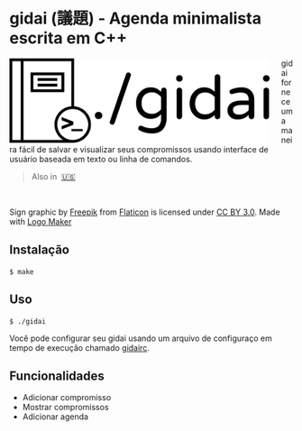 # gidai (議題) - Agenda minimalista escrita em C++

<img src="../logo.png" align="left" height="150"/>
<img align="left" width="0" height="150px" hspace="10"/>

gidai fornece uma maneira fácil de salvar e visualizar seus compromissos usando interface de usuário baseada em texto ou linha de comandos.

> Also in&nbsp;
> <a href="../../README.md">🇺🇸</a>

<br>

Sign graphic by <a href="http://www.flaticon.com/authors/freepik">Freepik</a> from <a href="http://www.flaticon.com/">Flaticon</a> is licensed under <a href="http://creativecommons.org/licenses/by/3.0/" title="Creative Commons BY 3.0">CC BY 3.0</a>. Made with <a href="http://logomakr.com" title="Logo Maker">Logo Maker</a>

## Instalação

```
$ make
```

## Uso

```
$ ./gidai
```

Você pode configurar seu gidai usando um arquivo de configuraço em tempo de execução chamado [gidairc](GIDAIRC.md).

## Funcionalidades

- Adicionar compromisso
- Mostrar compromissos
- Adicionar agenda
